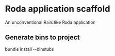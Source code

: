 
# Roda application scaffold
An unconventional Rails like Roda application

## Generate bins to project
bundle install --binstubs